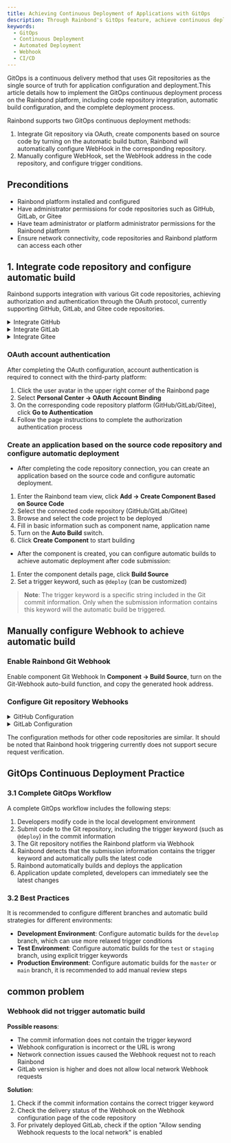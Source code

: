 ```yaml
---
title: Achieving Continuous Deployment of Applications with GitOps
description: Through Rainbond's GitOps feature, achieve continuous deployment of applications, including code repository integration, automatic build configuration, and deployment process
keywords:
  - GitOps
  - Continuous Deployment
  - Automated Deployment
  - Webhook
  - CI/CD
---
```


GitOps is a continuous delivery method that uses Git repositories as the single source of truth for application configuration and deployment.This article details how to implement the GitOps continuous deployment process on the Rainbond platform, including code repository integration, automatic build configuration, and the complete deployment process.

Rainbond supports two GitOps continuous deployment methods:

1. Integrate Git repository via OAuth, create components based on source code by turning on the automatic build button, Rainbond will automatically configure WebHook in the corresponding repository.
2. Manually configure WebHook, set the WebHook address in the code repository, and configure trigger conditions.

## Preconditions

- Rainbond platform installed and configured
- Have administrator permissions for code repositories such as GitHub, GitLab, or Gitee
- Have team administrator or platform administrator permissions for the Rainbond platform
- Ensure network connectivity, code repositories and Rainbond platform can access each other

## 1. Integrate code repository and configure automatic build

Rainbond supports integration with various Git code repositories, achieving authorization and authentication through the OAuth protocol, currently supporting GitHub, GitLab, and Gitee code repositories.

<details>
<summary>Integrate GitHub</summary>
  <div>

**Create GitHub OAuth Apps**

1. Log in to GitHub account, go to **Settings -> Developer settings -> OAuth Apps -> New OAuth App**
2. Fill in the following information:
  - **Application name**: Custom application name, such as "Rainbond GitOps"
  - **Homepage URL**: Rainbond access address, such as `https://rainbond.com`
  - **Authorization callback URL**: Callback address, format as `{Rainbond address}/console/oauth/redirect`, such as `https://rainbond.com/console/oauth/redirect`
3. Click **Register application** to complete creation
4. After creation, record the generated **Client ID** and **Client Secret**

**Configure OAuth in Rainbond**

1. Log in to Rainbond platform,
  - Global configuration: go to **Platform Management -> Settings -> Basic Settings -> OAuth Third-party Service Integration -> Add**
  - Personal configuration: go to **Personal Center -> Git Private Repository -> Add**
2. Fill in the following information:
  - **OAuth Type**: Select github
  - **Name**: Custom name, such as "GitHub"
  - **Client ID**: Fill in the Client ID from GitHub OAuth Apps
  - **Client Secret**: Fill in the Client Secret from GitHub OAuth Apps
  - **Callback Address**: Default is the current Rainbond access address
3. Click **Confirm** to complete configuration

  </div>
</details>

<details>
<summary>Integrate GitLab</summary>
  <div>

**Create GitLab Applications**

1. Log in to GitLab account, go to **User Settings -> Applications**
2. Fill in the following information:
  - **Name**: Custom name, such as "Rainbond GitOps"
  - **Redirect URL**: Callback address, format as `{Rainbond address}/console/oauth/redirect`, such as `https://rainbond.com/console/oauth/redirect`
  - **Scopes**: Check `api` `read_user` `read_repository`
3. Click **Save application** to complete creation
4. Record the generated **Application ID** and **Secret**

> **Note**: If using GitLab 10.6 or above, you need to allow sending Webhook requests to the local network.Go to **Admin area -> settings -> OutBound Request**, check `Allow requests to the local network from hooks and services`.

**Configure OAuth in Rainbond**

1. Log in to Rainbond platform,
  - Global configuration: go to **Platform Management -> Settings -> Basic Settings -> OAuth Third-party Service Integration -> Add**
  - Personal configuration: go to **Personal Center -> Git Private Repository -> Add**
2. Fill in the following information:
  - **OAuth Type**: Select gitlab
  - **Name**: Custom name, such as "GitLab"
  - **Service Address**: GitLab access address, such as `https://gitlab.example.com`
  - **Client ID**: Fill in the Application ID from GitLab Applications
  - **Client Secret**: Fill in the Secret from GitLab Applications
  - **Callback Address**: Default is the current Rainbond access address
3. Click **Confirm** to complete configuration

  </div>
</details>

<details>
<summary>Integrate Gitee</summary>
  <div>

**Create Gitee Third-party Application**

1. Log in to Gitee account, go to **Settings -> Third-party Applications -> Create Application**
2. Fill in the following information:
  - **Application Name**: Custom name, such as "Rainbond GitOps"
  - **Application Homepage**: Rainbond access address, such as `https://rainbond.com`
  - **Application Callback Address**: Callback address, format as `{Rainbond address}/console/oauth/redirect`, such as `https://rainbond.com/console/oauth/redirect`
  - **Permissions**: Check `user_info` `projects` `hook`
3. Click **Create Application** to complete the creation
4. Record the generated **Client ID** and **Client Secret**

**Configure OAuth in Rainbond**

1. Log in to the Rainbond platform,
  - Global configuration: Go to **Platform Management -> Settings -> Basic Settings -> OAuth Third-party Service Integration -> Add**
  - Personal configuration: Go to **Personal Center -> Git Private Repository -> Add**
2. Fill in the following information:
  - **OAuth Type**: Select gitee
  - **Name**: Custom name, such as "Gitee"
  - **Service Address**: Fill in `https://gitee.com`
  - **Client ID**: Fill in the Client ID from the Gitee third-party application
  - **Client Secret**: Fill in the Client Secret from the Gitee third-party application
  - **Callback Address**: Default is the current Rainbond access address
3. Click **Confirm** to complete the configuration

  </div>
</details>

### OAuth account authentication

After completing the OAuth configuration, account authentication is required to connect with the third-party platform:

1. Click the user avatar in the upper right corner of the Rainbond page
2. Select **Personal Center -> OAuth Account Binding**
3. On the corresponding code repository platform (GitHub/GitLab/Gitee), click **Go to Authentication**
4. Follow the page instructions to complete the authorization authentication process

### Create an application based on the source code repository and configure automatic deployment

- After completing the code repository connection, you can create an application based on the source code and configure automatic deployment.

1. Enter the Rainbond team view, click **Add -> Create Component Based on Source Code**
2. Select the connected code repository (GitHub/GitLab/Gitee)
3. Browse and select the code project to be deployed
4. Fill in basic information such as component name, application name
5. Turn on the **Auto Build** switch.
6. Click **Create Component** to start building

- After the component is created, you can configure automatic builds to achieve automatic deployment after code submission:

1. Enter the component details page, click **Build Source**
2. Set a trigger keyword, such as `@deploy` (can be customized)

> **Note**: The trigger keyword is a specific string included in the Git commit information. Only when the submission information contains this keyword will the automatic build be triggered.

## Manually configure Webhook to achieve automatic build

### Enable Rainbond Git Webhook

Enable component Git Webhook In **Component -> Build Source**, turn on the Git-Webhook auto-build function, and copy the generated hook address.

### Configure Git repository Webhooks

<details>
<summary>GitHub Configuration</summary>

Enter the GitHub project, **Settings -> Webhooks -> Add webhooks**

- Payload URL: Copy the Webhook address in Rainbond
- Content type: `application/json`
- Just the push event: Select `push` trigger event
- Active: Check `Active`

</details>

<details>
<summary>GitLab Configuration</summary>

Enter the GitLab project, **Settings -> Integrations -> Add webhooks**

- URL: Copy the Webhook address in Rainbond
- Trigger: Check **Push events**

</details>

The configuration methods for other code repositories are similar. It should be noted that Rainbond hook triggering currently does not support secure request verification.

## GitOps Continuous Deployment Practice

### 3.1 Complete GitOps Workflow

A complete GitOps workflow includes the following steps:

1. Developers modify code in the local development environment
2. Submit code to the Git repository, including the trigger keyword (such as `@deploy`) in the commit information
3. The Git repository notifies the Rainbond platform via Webhook
4. Rainbond detects that the submission information contains the trigger keyword and automatically pulls the latest code
5. Rainbond automatically builds and deploys the application
6. Application update completed, developers can immediately see the latest changes

### 3.2 Best Practices

It is recommended to configure different branches and automatic build strategies for different environments:

- **Development Environment**: Configure automatic builds for the `develop` branch, which can use more relaxed trigger conditions
- **Test Environment**: Configure automatic builds for the `test` or `staging` branch, using explicit trigger keywords
- **Production Environment**: Configure automatic builds for the `master` or `main` branch, it is recommended to add manual review steps

## common problem

### Webhook did not trigger automatic build

**Possible reasons**:

- The commit information does not contain the trigger keyword
- Webhook configuration is incorrect or the URL is wrong
- Network connection issues caused the Webhook request not to reach Rainbond
- GitLab version is higher and does not allow local network Webhook requests

**Solution**:

1. Check if the commit information contains the correct trigger keyword
2. Check the delivery status of the Webhook on the Webhook configuration page of the code repository
3. For privately deployed GitLab, check if the option "Allow sending Webhook requests to the local network" is enabled

